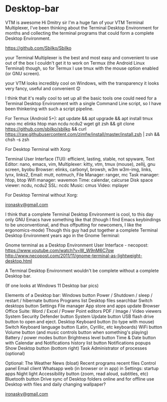 # Desktop-bar
VTM is awesome 
Hi Dmitry sir I'm a huge fan of your VTM Terminal Multiplexer, I've been thinking about the Terminal Desktop Environment for months and collecting the terminal programs that could form a complete Desktop Environment. 

https://github.com/Sbilko/Sbilko 

your Terminal Multiplexer is the best and most easy and convenient to use out of the box 
I couldn't get it to work on Termux (the Android Linux Terminal) though, so for Termux I use tmux with the mouse option enabled (or GNU screen). 

your VTM looks incredibly cool on Windows, with the transparency it looks very fancy, useful and convenient 😊 

I think that it's really cool to set up all the basic tools one could need for a Terminal Desktop Environment with a single Command Line script, so I have been thinkering with such a script pipeline. 

For Termux (Android 5+): apt update && apt upgrade && apt install tmux nano mc elinks htop man ncdu ncdu2 wget git zsh && git clone https://github.com/sbilko/sbilko && curl https://raw.githubusercontent.com/zimfw/install/master/install.zsh | zsh && chsh -s zsh 

For Desktop Terminal with Xorg: 

Terminal User Interface (TUI): efficient, lasting, stable, not spyware, 
Text Editor: nano, emacs, vim, 
Multiplexer: kitty, vtm, tmux (mouse), zellij, gnu screen, byobu
Browser: elinks, carbonyl, browsh, w3m w3m-img, links, lynx, links2, 
Email: mutt, notmuch,
File Manager: ranger, mc
Task manager: htop, btop
Wifi manager: wavemon
Time: calendar, calcurse
Disk space viewer: ncdu, ncdu2 
SSL: ncdc 
Music: cmus
Video: mplayer 

For Desktop Terminal without Xorg: 

ironasky@gmail.com 

I think that a complete Terminal Desktop Environment is cool, 
to this day only GNU Emacs have something like that (though I find Emacs keybindings to be unconventional, and thus offputting for newcomers, I like the ergonomics-mode) 
Though this guy had put together a complete Terminal Desktop Environment years ago in the Gnome Terminal: 

Gnome terminal as a Desktop Environment User Interface - necopost: 
https://www.youtube.com/watch?v=W_W9nM6C7ow 
http://www.necopost.com/2011/11/gnome-terminal-as-lightweight-desktop.html 

A Terminal Desktop Environment wouldn't be complete without a complete Desktop bar. 

(If one looks at Windows 11 Desktop bar pics) 

Elements of a Desktop bar: 
Windows button 
Power / Shutdown / sleep / restart / hibernate buttons 
Programs list 
Desktop files searchbar 
Switch desktops button 
Settings 
File manager 
App store and apps update 
Browser 
Office Suite: Word / Excel / Power Point editors 
PDF / Image / Video viewers 
System Security Defender button 
System Update button 
USB flash drive button to open and eject. 
Desktop Keyboard button (to type with mouse) 
Switch Keyboard language button (Latin, Cyrillic, etc keyboards) 
WiFi button 
Volume button (and music controls button when something's playing) 
Battery / power modes button 
Brightness level button 
Time & Date button with Calendar 
and Notifications history list button 
Notifications popups 
Show Desktop button (bottom right) 
Task Administrator of processes 
(optional) 


Optional: 
The Weather 
News (bloat) 
Recent programs 
recent files 
Control panel 
Email client 
Whatsapp web (in browser or in app) 
in Settings: startup apps 
Night light 
Accessibility button (zoom, read aloud, subtitles, etc) 
Bluetooth button 
Drive sync of Desktop folders online and for offline use 
Desktop with files and daily changing wallpaper? 

ironasky@gmail.com 
